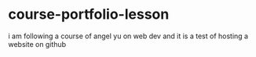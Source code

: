 # course-portfolio-lesson
i am following a course of angel yu on web dev and it is a test of hosting a website on github
